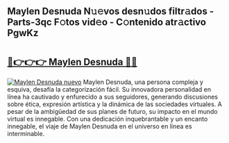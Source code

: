 ## Maylen Desnuda N𝚞𝚎vos desn𝚞dos filtr𝚊dos - Parts-3qc F𝚘tos vid𝚎o - C𝚘ntenido atr𝚊ctivo PgwKz

# <h2><a href="http://mb6y9wv.tromn.icu/?c=Maylen+Desnuda">🔗👉👉👉 Maylen Desnuda 🔗🔗</a></h2>

[![Maylen Desnuda nuevo](https://i.imgur.com/pEAQMta.gif)](http://mb6y9wv.tromn.icu/?c=Maylen+Desnuda)
Maylen Desnuda, una persona compleja y esquiva, desafía la categorización fácil. Su innovadora personalidad en línea ha cautivado y enfurecido a sus seguidores, generando discusiones sobre ética, expresión artística y la dinámica de las sociedades virtuales. A pesar de la ambigüedad de sus planes de futuro, su impacto en el mundo virtual es innegable. Con una dedicación inquebrantable y un encanto innegable, el viaje de Maylen Desnuda en el universo en línea es interminable.
